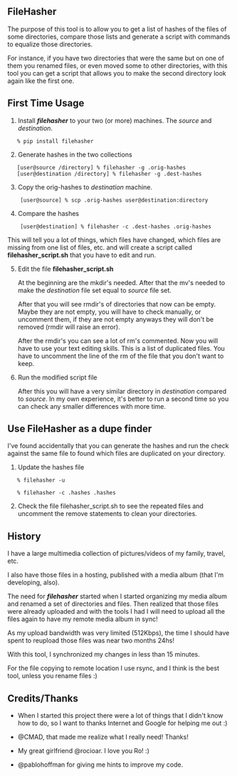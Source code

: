 FileHasher
----------

The purpose of this tool is to allow you to get a list of hashes of the
files of some directories, compare those lists and generate a script
with commands to equalize those directories.

For instance, if you have two directories that were the same but on one
of them you renamed files, or even moved some to other directories, with
this tool you can get a script that allows you to make the second directory
look again like the first one.

First Time Usage
----------------

1. Install **_filehasher_** to your two (or more) machines. 
   The _source_ and _destination_.
```
   % pip install filehasher
```

2. Generate hashes in the two collections
```
   [user@source /directory] % filehasher -g .orig-hashes
   [user@destination /directory] % filehasher -g .dest-hashes
```

3. Copy the orig-hashes to _destination_ machine.
```
    [user@source] % scp .orig-hashes user@destination:directory
```

4. Compare the hashes
```
    [user@destination] % filehasher -c .dest-hashes .orig-hashes
```
   This will tell you a lot of things, which files have changed, which files
   are missing from one list of files, etc. and will create a script called
   **filehasher_script.sh** that you have to edit and run.


5. Edit the file **filehasher_script.sh**

   At the beginning are the mkdir's needed. After that the mv's needed to make
   the _destination_ file set equal to _source_ file set.

   After that you will see rmdir's of directories that now can be empty. Maybe 
   they are not empty, you will have to check manually, or uncomment them, if
   they are not empty anyways they will don't be removed (rmdir will raise an
   error).

   After the rmdir's you can see a lot of rm's commented. Now you will have to
   use your text editing skills. This is a list of duplicated files. You have
   to uncomment the line of the rm of the file that you don't want to keep.


6. Run the modified script file

   After this you will have a very similar directory in _destination_ compared
   to _source_. In my own experience, it's better to run a second time so you
   can check any smaller differences with more time.


Use FileHasher as a dupe finder
-------------------------------

I've found accidentally that you can generate the hashes and run the check
against the same file to found which files are duplicated on your directory.

1. Update the hashes file
```
   % filehasher -u 

   % filehasher -c .hashes .hashes
```

2. Check the file filehasher_script.sh to see the repeated files and 
   uncomment the remove statements to clean your directories.
   

History
-------

I have a large multimedia collection of pictures/videos of my family, 
travel, etc.

I also have those files in a hosting, published with a media album 
(that I'm developing, also).

The need for **_filehasher_** started when I started organizing my
media album and renamed a set of directories and files. Then realized
that those files were already uploaded and with the tools I had I will
need to upload all the files again to have my remote media album in sync!

As my upload bandwidth was very limited (512Kbps), the time I should
have spent to reupload those files was near two months 24hs!

With this tool, I synchronized my changes in less than 15 minutes.

For the file copying to remote location I use rsync, and I think is the
best tool, unless you rename files :)


Credits/Thanks
--------------

- When I started this project there were a lot of things that I didn't know
  how to do, so I want to thanks Internet and Google for helping me out :)

- @CMAD, that made me realize what I really need! Thanks!

- My great girlfriend @rocioar. I love you Ro! :)

- @pablohoffman for giving me hints to improve my code.
